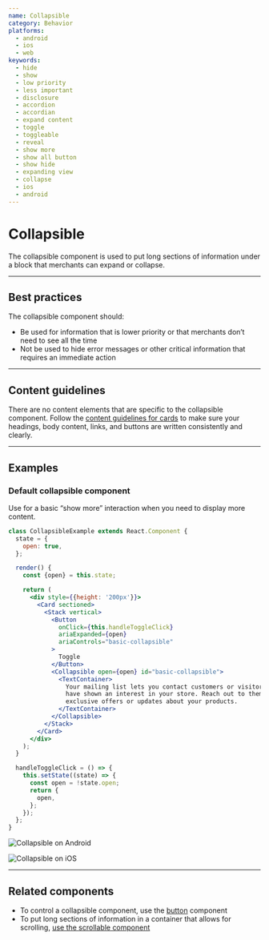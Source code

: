 ```yaml
---
name: Collapsible
category: Behavior
platforms:
  - android
  - ios
  - web
keywords:
  - hide
  - show
  - low priority
  - less important
  - disclosure
  - accordion
  - accordian
  - expand content
  - toggle
  - toggleable
  - reveal
  - show more
  - show all button
  - show hide
  - expanding view
  - collapse
  - ios
  - android
---
```


# Collapsible

The collapsible component is used to put long sections of information under a block that merchants can expand or collapse.

---

## Best practices

The collapsible component should:

- Be used for information that is lower priority or that merchants don’t need
  to see all the time
- Not be used to hide error messages or other critical information that requires
  an immediate action

---

## Content guidelines

There are no content elements that are specific to the collapsible component. Follow the [content guidelines for cards](/components/structure/card) to make sure your headings, body content, links, and buttons are written consistently and clearly.

---

## Examples

### Default collapsible component

Use for a basic “show more” interaction when you need to display more content.

```jsx
class CollapsibleExample extends React.Component {
  state = {
    open: true,
  };

  render() {
    const {open} = this.state;

    return (
      <div style={{height: '200px'}}>
        <Card sectioned>
          <Stack vertical>
            <Button
              onClick={this.handleToggleClick}
              ariaExpanded={open}
              ariaControls="basic-collapsible"
            >
              Toggle
            </Button>
            <Collapsible open={open} id="basic-collapsible">
              <TextContainer>
                Your mailing list lets you contact customers or visitors who
                have shown an interest in your store. Reach out to them with
                exclusive offers or updates about your products.
              </TextContainer>
            </Collapsible>
          </Stack>
        </Card>
      </div>
    );
  }

  handleToggleClick = () => {
    this.setState((state) => {
      const open = !state.open;
      return {
        open,
      };
    });
  };
}
```

<!-- content-for: android -->

![Collapsible on Android](/public_images/components/Collapsible/android/default@2x.png)

<!-- /content-for -->

<!-- content-for: ios -->

![Collapsible on iOS](/public_images/components/Collapsible/ios/default@2x.png)

<!-- /content-for -->

---

## Related components

- To control a collapsible component, use the [button](/components/actions/button) component
- To put long sections of information in a container that allows for scrolling, [use the scrollable component](/components/behavior/scrollable)

